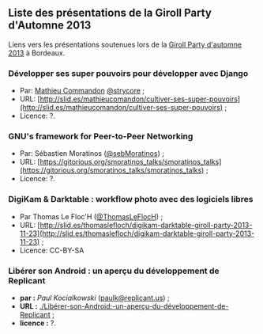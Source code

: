 ## Liste des présentations de la Giroll Party d'Automne 2013

Liens vers les présentations soutenues lors de la [Giroll Party d'automne 2013](http://www.giroll.org/post/2013/09/24/Giroll-Install-Party-Automne-2013-Samedi-23-Novembre) à Bordeaux.

### Développer ses super pouvoirs pour développer avec Django

* Par: [Mathieu Commandon](https://github.com/strycore/dotfiles) [@strycore](https://twitter.com/strycore) ;
* URL: [http://slid.es/mathieucomandon/cultiver-ses-super-pouvoirs](http://slid.es/mathieucomandon/cultiver-ses-super-pouvoirs) ;
* Licence: ?.

### GNU's framework for Peer-to-Peer Networking

* Par: Sébastien Moratinos ([@sebMoratinos](https://twitter.com/SebMoratinos)) ;
* URL: [https://gitorious.org/smoratinos_talks/smoratinos_talks](https://gitorious.org/smoratinos_talks/smoratinos_talks) ;
* Licence: ?.

### DigiKam & Darktable : workflow photo avec des logiciels libres

* Par Thomas Le Floc'H ([@ThomasLeFlocH](https://twitter.com/ThomasLeFlocH)) ;
* URL: [http://slid.es/thomaslefloch/digikam-darktable-giroll-party-2013-11-23](http://slid.es/thomaslefloch/digikam-darktable-giroll-party-2013-11-23) ;
* Licence: CC-BY-SA

### Libérer son Android : un aperçu du développement de Replicant

* **par :** _Paul Kocialkowski_ ([paulk@replicant.us](mailto:paulk@replicant.us)) ;
* **URL :** [./Libérer-son-Android:-un-aperçu-du-développement-de-Replicant](Libérer-son-Android:-un-aperçu-du-développement-de-Replicant) ;
* **licence :** ?.
